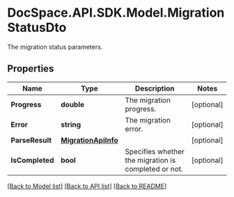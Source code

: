 # DocSpace.API.SDK.Model.MigrationStatusDto
The migration status parameters.

## Properties

Name | Type | Description | Notes
------------ | ------------- | ------------- | -------------
**Progress** | **double** | The migration progress. | [optional] 
**Error** | **string** | The migration error. | [optional] 
**ParseResult** | [**MigrationApiInfo**](MigrationApiInfo.md) |  | [optional] 
**IsCompleted** | **bool** | Specifies whether the migration is completed or not. | [optional] 

[[Back to Model list]](../README.md#documentation-for-models) [[Back to API list]](../README.md#documentation-for-api-endpoints) [[Back to README]](../README.md)

